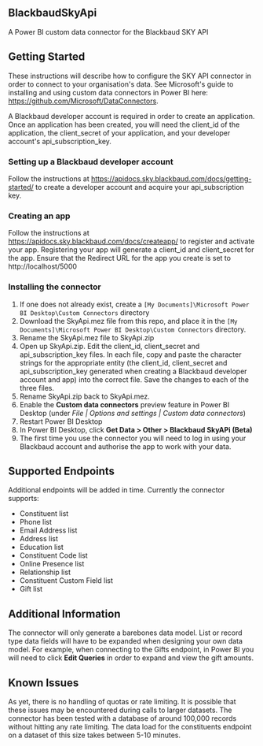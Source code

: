 ## BlackbaudSkyApi
A Power BI custom data connector for the Blackbaud SKY API

## Getting Started
These instructions will describe how to configure the SKY API connector in order to connect to your organisation's data. See Microsoft's guide to installing and using custom data connectors in Power BI here: https://github.com/Microsoft/DataConnectors.

A Blackbaud developer account is required in order to create an application. Once an application has been created, you will need the client_id of the application, the client_secret of your application, and your developer account's api_subscription_key.

### Setting up a Blackbaud developer account
Follow the instructions at https://apidocs.sky.blackbaud.com/docs/getting-started/ to create a developer account and acquire your api_subscription key.

### Creating an app
Follow the instructions at https://apidocs.sky.blackbaud.com/docs/createapp/ to register and activate your app. Registering your app will generate a client_id and client_secret for the app. Ensure that the Redirect URL for the app you create is set to http://localhost/5000

### Installing the connector
1. If one does not already exist, create a `[My Documents]\Microsoft Power BI Desktop\Custom Connectors` directory
2. Download the SkyApi.mez file from this repo, and place it in the `[My Documents]\Microsoft Power BI Desktop\Custom Connectors` directory.
3. Rename the SkyApi.mez file to SkyApi.zip
4. Open up SkyApi.zip. Edit the client_id, client_secret and api_subscription_key files. In each file, copy and paste the character strings for the appropriate entity (the client_id, client_secret and api_subscription_key generated when creating a Blackbaud developer account and app) into the correct file. Save the changes to each of the three files.
5. Rename SkyApi.zip back to SkyApi.mez.
4. Enable the **Custom data connectors** preview feature in Power BI Desktop (under *File | Options and settings | Custom data connectors*)
8. Restart Power BI Desktop
9. In Power BI Desktop, click **Get Data > Other > Blackbaud SkyAPi (Beta)**
10. The first time you use the connector you will need to log in using your Blackbaud account and authorise the app to work with your data.

## Supported Endpoints
Additional endpoints will be added in time. Currently the connector supports:
* Constituent list
* Phone list
* Email Address list
* Address list
* Education list
* Constituent Code list
* Online Presence list
* Relationship list
* Constituent Custom Field list
* Gift list

## Additional Information
The connector will only generate a barebones data model. List or record type data fields will have to be expanded when designing your own data model. For example, when connecting to the Gifts endpoint, in Power BI you will need to click **Edit Queries** in order to expand and view the gift amounts.

## Known Issues
As yet, there is no handling of quotas or rate limiting. It is possible that these issues may be encountered during calls to larger datasets. The connector has been tested with a database of around 100,000 records without hitting any rate limiting. The data load for the constituents endpoint on a dataset of this size takes between 5-10 minutes.
